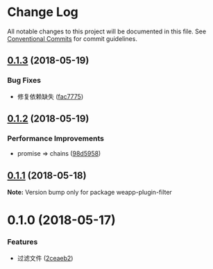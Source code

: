 # Change Log

All notable changes to this project will be documented in this file.
See [Conventional Commits](https://conventionalcommits.org) for commit guidelines.

<a name="0.1.3"></a>
## [0.1.3](https://github.com/tolerance-go/weapp-cli/compare/weapp-plugin-filter@0.1.2...weapp-plugin-filter@0.1.3) (2018-05-19)


### Bug Fixes

* 修复依赖缺失 ([fac7775](https://github.com/tolerance-go/weapp-cli/commit/fac7775))




<a name="0.1.2"></a>
## [0.1.2](https://github.com/tolerance-go/weapp-cli/compare/weapp-plugin-filter@0.1.1...weapp-plugin-filter@0.1.2) (2018-05-19)


### Performance Improvements

* promise => chains ([98d5958](https://github.com/tolerance-go/weapp-cli/commit/98d5958))




<a name="0.1.1"></a>
## [0.1.1](https://github.com/tolerance-go/weapp-cli/compare/weapp-plugin-filter@0.1.0...weapp-plugin-filter@0.1.1) (2018-05-18)




**Note:** Version bump only for package weapp-plugin-filter

<a name="0.1.0"></a>
# 0.1.0 (2018-05-17)


### Features

* 过滤文件 ([2ceaeb2](https://github.com/tolerance-go/weapp-cli/commit/2ceaeb2))
